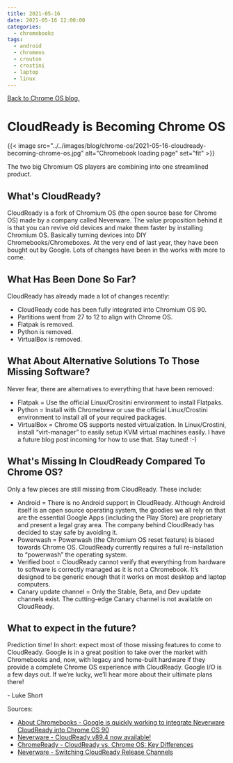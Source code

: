 ```yaml
---
title: 2021-05-16
date: 2021-05-16 12:00:00
categories:
  - chromebooks
tags:
  - android
  - chromeos
  - crouton
  - crostini
  - laptop
  - linux
---
```


[Back to Chrome OS blog.](../#chrome-os)

# CloudReady is Becoming Chrome OS

{{< image src="../../images/blog/chrome-os/2021-05-16-cloudready-becoming-chrome-os.jpg" alt="Chromebook loading page" set="fit" >}}

The two big Chromium OS players are combining into one streamlined product.

## What's CloudReady?

CloudReady is a fork of Chromium OS (the open source base for Chrome OS) made by a company called Neverware. The value proposition behind it is that you can revive old devices and make them faster by installing Chromium OS. Basically turning devices into DIY Chromebooks/Chromeboxes. At the very end of last year, they have been bought out by Google. Lots of changes have been in the works with more to come.

## What Has Been Done So Far?

CloudReady has already made a lot of changes recently:

- CloudReady code has been fully integrated into Chromium OS 90.
- Partitions went from 27 to 12 to align with Chrome OS.
- Flatpak is removed.
- Python is removed.
- VirtualBox is removed.

## What About Alternative Solutions To Those Missing Software?

Never fear, there are alternatives to everything that have been removed:

- Flatpak = Use the official Linux/Crositini environment to install Flatpaks.
- Python = Install with Chromebrew or use the official Linux/Crostini environment to install all of your required packages.
- VirtualBox = Chrome OS supports nested virtualization. In Linux/Crostini, install “virt-manager” to easily setup KVM virtual machines easily. I have a future blog post incoming for how to use that. Stay tuned! :-)

## What's Missing In CloudReady Compared To Chrome OS?

Only a few pieces are still missing from CloudReady. These include:

- Android = There is no Android support in CloudReady. Although Android itself is an open source operating system, the goodies we all rely on that are the essential Google Apps (including the Play Store) are proprietary and present a legal gray area. The company behind CloudReady has decided to stay safe by avoiding it.
- Powerwash = Powerwash (the Chromium OS reset feature) is biased towards Chrome OS. CloudReady currently requires a full re-installation to “powerwash” the operating system.
- Verified boot = CloudReady cannot verify that everything from hardware to software is correctly managed as it is not a Chromebook. It’s designed to be generic enough that it works on most desktop and laptop computers.
- Canary update channel = Only the Stable, Beta, and Dev update channels exist. The cutting-edge Canary channel is not available on CloudReady.

## What to expect in the future?

Prediction time! In short: expect most of those missing features to come to CloudReady. Google is in a great position to take over the market with Chromebooks and, now, with legacy and home-built hardware if they provide a complete Chrome OS experience with CloudReady. Google I/O is a few days out. If we’re lucky, we’ll hear more about their ultimate plans there!

\- Luke Short

Sources:

- [About Chromebooks - Google is quickly working to integrate Neverware CloudReady into Chrome OS 90](https://www.aboutchromebooks.com/news/google-is-quickly-working-to-integrate-neverware-cloudready-into-chrome-os-90/)
- [Neverware - CloudReady v89.4 now available!](https://www.neverware.com/blogcontent/2021/05/11/update-cloudready-v894-released)
- [ChromeReady - CloudReady vs. Chrome OS: Key Differences](https://chromeready.com/2373/cloudready-vs-chrome-os-key-differences/)
- [Neverware - Switching CloudReady Release Channels](https://cloudreadykb.neverware.com/s/article/Switching-CloudReady-Release-Channels)
